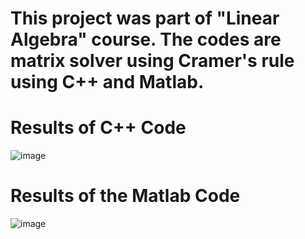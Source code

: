 # This project was part of "Linear Algebra" course. The codes are matrix solver using Cramer's rule using C++ and Matlab.

# Results of C++ Code


![image](https://github.com/ofayed/Omar-Fayed-Portfolio/assets/70962709/1d4477fb-bae4-48aa-83a5-133c6f40af2a)

# Results of the Matlab Code


![image](https://github.com/ofayed/Omar-Fayed-Portfolio/assets/70962709/b6260e73-8400-424a-b67a-c890d8f108c1)

